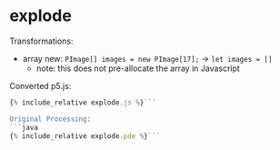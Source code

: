 <script src="../p5/p5.js"></script>
<script src="explode.js"></script>

# explode

Transformations:
- array new: `PImage[] images = new PImage[17];` -> `let images = []`
    - note: this does not pre-allocate the array in Javascript

<main></main>

Converted p5.js:
```javascript
{% include_relative explode.js %}```

Original Processing:
```java
{% include_relative explode.pde %}```


